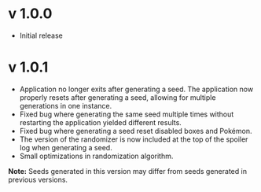 # v 1.0.0
- Initial release

# v 1.0.1
- Application no longer exits after generating a seed. The application now properly resets after generating a seed, allowing for multiple generations in one instance.
- Fixed bug where generating the same seed multiple times without restarting the application yielded different results.
- Fixed bug where generating a seed reset disabled boxes and Pokémon.
- The version of the randomizer is now included at the top of the spoiler log when generating a seed.
- Small optimizations in randomization algorithm.

**Note:** Seeds generated in this version may differ from seeds generated in previous versions.
